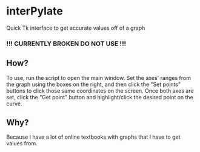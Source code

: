 # interPylate
Quick Tk interface to get accurate values off of a graph

### !!! CURRENTLY BROKEN DO NOT USE !!!

## How?
To use, run the script to open the main window. Set the axes' ranges from the graph using the boxes on the right,
and then click the "Set points" buttons to click those same coordinates on the screen. Once both axes are set, 
click the "Get point" button and highlight/click the desired point on the curve.

## Why?
Because I have a lot of online textbooks with graphs that I have to get values from.